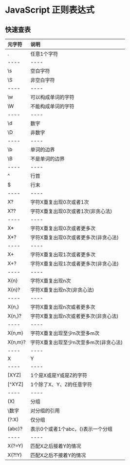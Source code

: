 # JavaScript 正则表达式

## 快速查表

| 元字符 | 说明 |
| :----- | :--- |
| . | 任意1个字符 |
| ---- | ---- |
| \s  | 空白字符 |
| \S  |  非空白字符 |
| ---- | ---- |
| \w  |  可以构成单词的字符 |
| \W  |  不能构成单词的字符 |
| ---- | ---- |
| \d  | 数字 |
| \D  | 非数字 |
| ---- | ---- |
| \b | 单词的边界 |
| \B | 不是单词的边界 |
| ---- | ---- |
| ^ | 行首 |
| $ | 行末 |
| ---- | ---- |
| X? | 字符X重复出现0次或者1次 |
| X?? | 字符X重复出现0次或者1次(非贪心法) |
| ---- | ---- |
| X* | 字符X重复出现0次或者更多次 |
| X*? | 字符X重复出现0次或者更多次(非贪心法) |
| ---- | ---- |
| X+ | 字符X重复出现1次或者更多次 |
| X+?  | 字符X重复出现1次或者更多次(非贪心法) |
| ---- | ---- |
| X{n} | 字符X重复出现n次 |
| X{n}? | 字符X重复出现n次(非贪心法) |
| ---- | ---- |
| X{n,} | 字符X重复出现n次或者更多次 |
| X{n,}? | 字符X重复出现n次或者更多次(非贪心法) |
| ---- | ---- |
| X{n,m} | 字符X重复出现至少n次至多m次 |
|  X{n,m}? | 字符X重复出现至少n次至多m次(非贪心法) |
| ---- | ---- |
| X|Y | X或者Y |
| ---- | ---- |
| [XYZ] | 1个是X或是Y或是Z的字符 |
| [^XYZ] | 1个除了X、Y、Z的任意字符 |
| ---- | ---- |
| (X) | 分组 |
| \数字 | 对分组的引用 |
| (?:X)  | 仅分组 |
| (abc)? | 表示0个或者1个abc，()表示一个分组 |
| ---- | ---- |
| X(?=Y) | 匹配X之后接着Y的情况 |
| X(?!Y) | 匹配X之后不接着Y的情况 |
